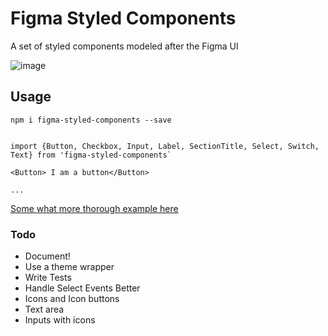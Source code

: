 # Figma Styled Components
A set of styled components modeled after the Figma UI

![image](https://user-images.githubusercontent.com/170681/62256697-2b65f500-b3b7-11e9-9937-7673ab072c84.png)

## Usage

```npm i figma-styled-components --save```

```

import {Button, Checkbox, Input, Label, SectionTitle, Select, Switch, Text} from 'figma-styled-components`

<Button> I am a button</Button>

...

```

[Some what more thorough example here](https://github.com/jhardy/figma-styled-components/blob/master/example.tsx)


### Todo
* Document!
* Use a theme wrapper
* Write Tests
* Handle Select Events Better
* Icons and Icon buttons
* Text area
* Inputs with icons
